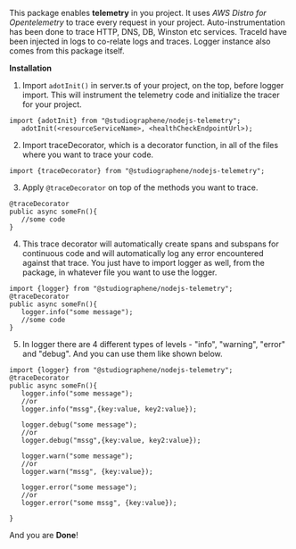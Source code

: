 This package enables **telemetry** in you project.
It uses *AWS Distro for Opentelemetry* to trace every request in your project.
Auto-instrumentation has been done to trace HTTP, DNS, DB, Winston etc services.
TraceId have been injected in logs to co-relate logs and traces.
Logger instance also comes from this package itself.


**Installation**

1. Import `adotInit()` in server.ts of your project, on the top, before logger import. This will instrument the telemetry code and initialize the tracer for your project.
   

```
import {adotInit} from "@studiographene/nodejs-telemetry";
   adotInit(<resourceServiceName>, <healthCheckEndpointUrl>);

```
2. Import traceDecorator, which is a decorator function, in all of the files where you want to trace your code.

```
import {traceDecorator} from "@studiographene/nodejs-telemetry";
```

3. Apply `@traceDecorator` on top of the methods you want to trace.

```
@traceDecorator
public async someFn(){
   //some code
}
```
4. This trace decorator will automatically create spans and subspans for continuous code and will automatically log any error encountered against that trace. You just have to import logger as well, from the package, in whatever file you want to use the logger.

```
import {logger} from "@studiographene/nodejs-telemetry";
@traceDecorator
public async someFn(){
   logger.info("some message");
   //some code
}
```
5. In logger there are 4 different types of levels - "info", "warning", "error" and "debug". And you can use them like shown below.

```
import {logger} from "@studiographene/nodejs-telemetry";
@traceDecorator
public async someFn(){
   logger.info("some message");
   //or
   logger.info("mssg",{key:value, key2:value});

   logger.debug("some message");
   //or
   logger.debug("mssg",{key:value, key2:value});

   logger.warn("some message");
   //or
   logger.warn("mssg", {key:value});

   logger.error("some message");
   //or
   logger.error("some mssg", {key:value});
   
}
```

And you are **Done**!
